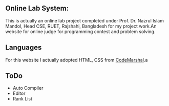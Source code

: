 ## Online Lab System:

This is actually an online lab project completed under Prof. Dr. Nazrul Islam Mandol, Head CSE, RUET, Rajshahi, Bangladesh 
for my project work.An website for online judge for programming contest and problem solving.

## Languages
For this website I actually adopted HTML, CSS from [CodeMarshal](https://algo.codemarshal.org/).a

## ToDo
* Auto Compiler
* Editor
* Rank List
